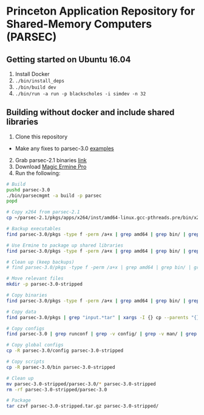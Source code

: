 # Princeton Application Repository for Shared-Memory Computers (PARSEC)

## Getting started on Ubuntu 16.04
1. Install Docker
2. ```./bin/install_deps```
3. ```./bin/build dev```
4. ```./bin/run -a run -p blackscholes -i simdev -n 32```

## Building without docker and include shared libraries
1. Clone this repository
- Make any fixes to parsec-3.0 [examples](https://yulistic.gitlab.io/2016/05/parsec-3.0-installation-issues/)
2. Grab parsec-2.1 binaries [link](http://parsec.cs.princeton.edu/download/2.1/binaries/parsec-2.1-amd64-linux.tar.gz)
3. Download [Magic Ermine Pro](http://www.magicermine.com/trial/ErmineProTrial.x86_64/ErmineProTrial.x86_64/ErmineProTrial.x86_64.html)
4. Run the following:

```bash
# Build
pushd parsec-3.0
./bin/parsecmgmt -a build -p parsec
popd

# Copy x264 from parsec-2.1
cp ~/parsec-2.1/pkgs/apps/x264/inst/amd64-linux.gcc-pthreads.pre/bin/x264 ~/parsec-3.0/pkgs/apps/x264/inst/amd64-linux.gcc/bin/x264

# Backup executables
find parsec-3.0/pkgs -type f -perm /a+x | grep amd64 | grep bin/ | grep -v libs/ | grep -v tools/ | xargs -I {} cp "{}" "{}".bak

# Use Ermine to package up shared libraries
find parsec-3.0/pkgs -type f -perm /a+x | grep amd64 | grep bin/ | grep -v libs/ | grep -v tools/ | grep -v bak | xargs -I {} ~/ErmineProTrial.x86_64 "{}".bak --output "{}"

# Clean up (keep backups)
# find parsec-3.0/pkgs -type f -perm /a+x | grep amd64 | grep bin/ | grep -v libs/ | grep -v tools/ | grep -v bak | xargs rm

# Move relevant files
mkdir -p parsec-3.0-stripped

# Copy binaries
find parsec-3.0/pkgs -type f -perm /a+x | grep amd64 | grep bin/ | grep -v libs/ | grep -v tools/ | xargs -I {} cp --parents "{}" parsec-3.0-stripped

# Copy data
find parsec-3.0/pkgs | grep "input.*tar" | xargs -I {} cp --parents "{}" parsec-3.0-stripped

# Copy configs
find parsec-3.0 | grep runconf | grep -v config/ | grep -v man/ | grep -v ext/ | xargs -I {} cp --parent "{}" parsec-3.0-stripped

# Copy global configs
cp -R parsec-3.0/config parsec-3.0-stripped

# Copy scripts
cp -R parsec-3.0/bin parsec-3.0-stripped

# Clean up
mv parsec-3.0-stripped/parsec-3.0/* parsec-3.0-stripped
rm -rf parsec-3.0-stripped/parsec-3.0

# Package
tar czvf parsec-3.0-stripped.tar.gz parsec-3.0-stripped/
```
